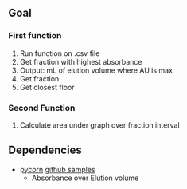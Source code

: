 ## Goal

### First function

1. Run function on .csv file
2. Get fraction with highest absorbance
3. Output: mL of elution volume where AU is max
4. Get fraction
5. Get closest floor

### Second Function

1. Calculate area under graph over fraction interval

## Dependencies

- [pycorn](https://pypi.org/project/pycorn/)
  [github samples](https://github.com/pyahmed/PyCORN/tree/master/samples)
  - Absorbance over Elution volume
